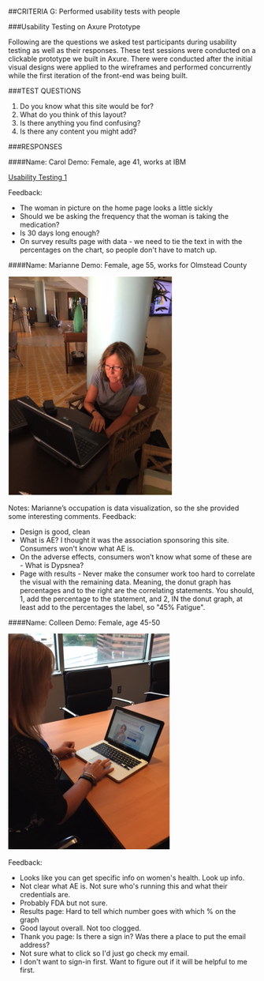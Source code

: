 ##CRITERIA G:
Performed usability tests with people

###Usability Testing on Axure Prototype

Following are the questions we asked test participants during usability testing as well as their responses.  These test sessions were conducted on a clickable prototype we built in Axure.  There were conducted after the initial visual designs were applied to the wireframes and performed concurrently while the first iteration of the front-end was being built.

###TEST QUESTIONS

1) Do you know what this site would be for?
2) What do you think of this layout?
3) Is there anything you find confusing?
4) Is there any content you might add?

###RESPONSES

####Name:  Carol
Demo:  Female, age 41, works at IBM

[Usability Testing 1](https://github.com/NishConsulting/ADS-I-BPA-Design-Prototype/blob/master/Images/%237%20Carol%20Pic1.png)

Feedback:
- The woman in picture on the home page looks a little sickly
- Should we be asking the frequency that the woman is taking the medication?
- Is 30 days long enough?
- On survey results page with data - we need to tie the text in with the percentages on the chart, so people don't have to match up.

####Name:  Marianne
Demo:  Female, age 55, works for Olmstead County

![Usability Testing 2](https://github.com/NishConsulting/ADS-I-BPA-Design-Prototype/blob/master/Pictures/%237%20Maryanne%20Pic2.png)

Notes:   Marianne’s occupation is data visualization, so the she provided some interesting comments.
Feedback:
- Design is good, clean
- What is AE? I thought it was the association sponsoring this site.  Consumers won't know what AE is.      
- On the adverse effects, consumers won’t know what some of these are - What is Dypsnea?      
- Page with results - Never make the consumer work too hard to correlate the visual with the remaining data.  Meaning, the donut graph has percentages and to the right are the correlating statements.  You should, 1, add the percentage to the statement, and 2, IN the donut graph, at least add to the percentages the label, so "45% Fatigue".

####Name:  Colleen
Demo:  Female, age 45-50

![Usability Testing 3](https://github.com/NishConsulting/ADS-I-BPA-Design-Prototype/blob/master/Pictures/%237%20Colleen%20Pic3.png)

Feedback:
- Looks like you can get specific info on women's health.  Look up info.
- Not clear what AE is.  Not sure who's running this and what their credentials are.     
- Probably FDA but not sure.
- Results page:  Hard to tell which number goes with which % on the graph
- Good layout overall.  Not too clogged.
- Thank you page:  Is there a sign in?  Was there a place to put the email address?  
- Not sure what to click so I'd just go check my email.
- I don't want to sign-in first.  Want to figure out if it will be helpful to me first.

